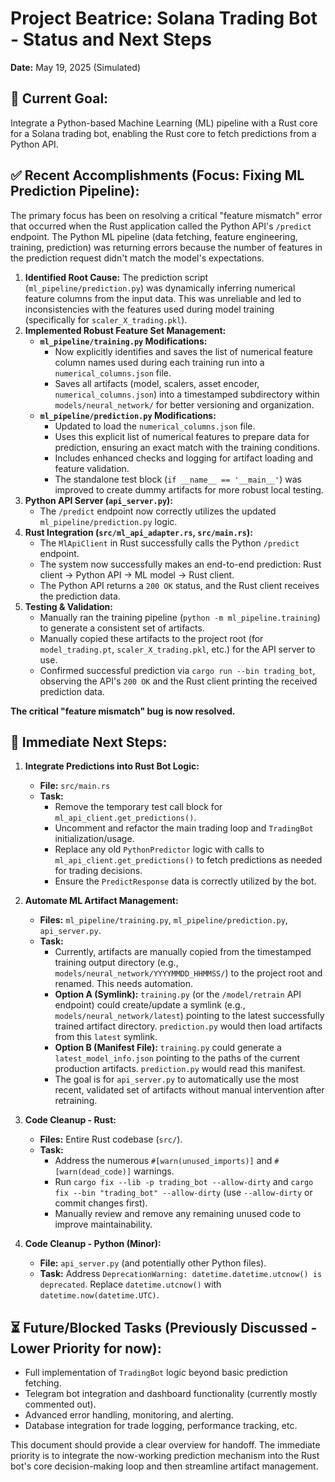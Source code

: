 # Project Beatrice: Solana Trading Bot - Status and Next Steps

**Date:** May 19, 2025 (Simulated)

## 🎯 Current Goal:
Integrate a Python-based Machine Learning (ML) pipeline with a Rust core for a Solana trading bot, enabling the Rust core to fetch predictions from a Python API.

## ✅ Recent Accomplishments (Focus: Fixing ML Prediction Pipeline):

The primary focus has been on resolving a critical "feature mismatch" error that occurred when the Rust application called the Python API's `/predict` endpoint. The Python ML pipeline (data fetching, feature engineering, training, prediction) was returning errors because the number of features in the prediction request didn't match the model's expectations.

1.  **Identified Root Cause:** The prediction script (`ml_pipeline/prediction.py`) was dynamically inferring numerical feature columns from the input data. This was unreliable and led to inconsistencies with the features used during model training (specifically for `scaler_X_trading.pkl`).
2.  **Implemented Robust Feature Set Management:**
    *   **`ml_pipeline/training.py` Modifications:**
        *   Now explicitly identifies and saves the list of numerical feature column names used during each training run into a `numerical_columns.json` file.
        *   Saves all artifacts (model, scalers, asset encoder, `numerical_columns.json`) into a timestamped subdirectory within `models/neural_network/` for better versioning and organization.
    *   **`ml_pipeline/prediction.py` Modifications:**
        *   Updated to load the `numerical_columns.json` file.
        *   Uses this explicit list of numerical features to prepare data for prediction, ensuring an exact match with the training conditions.
        *   Includes enhanced checks and logging for artifact loading and feature validation.
        *   The standalone test block (`if __name__ == '__main__'`) was improved to create dummy artifacts for more robust local testing.
3.  **Python API Server (`api_server.py`):**
    *   The `/predict` endpoint now correctly utilizes the updated `ml_pipeline/prediction.py` logic.
4.  **Rust Integration (`src/ml_api_adapter.rs`, `src/main.rs`):**
    *   The `MlApiClient` in Rust successfully calls the Python `/predict` endpoint.
    *   The system now successfully makes an end-to-end prediction: Rust client -> Python API -> ML model -> Rust client.
    *   The Python API returns a `200 OK` status, and the Rust client receives the prediction data.
5.  **Testing & Validation:**
    *   Manually ran the training pipeline (`python -m ml_pipeline.training`) to generate a consistent set of artifacts.
    *   Manually copied these artifacts to the project root (for `model_trading.pt`, `scaler_X_trading.pkl`, etc.) for the API server to use.
    *   Confirmed successful prediction via `cargo run --bin trading_bot`, observing the API's `200 OK` and the Rust client printing the received prediction data.

**The critical "feature mismatch" bug is now resolved.**

## 🚀 Immediate Next Steps:

1.  **Integrate Predictions into Rust Bot Logic:**
    *   **File:** `src/main.rs`
    *   **Task:**
        *   Remove the temporary test call block for `ml_api_client.get_predictions()`.
        *   Uncomment and refactor the main trading loop and `TradingBot` initialization/usage.
        *   Replace any old `PythonPredictor` logic with calls to `ml_api_client.get_predictions()` to fetch predictions as needed for trading decisions.
        *   Ensure the `PredictResponse` data is correctly utilized by the bot.

2.  **Automate ML Artifact Management:**
    *   **Files:** `ml_pipeline/training.py`, `ml_pipeline/prediction.py`, `api_server.py`.
    *   **Task:**
        *   Currently, artifacts are manually copied from the timestamped training output directory (e.g., `models/neural_network/YYYYMMDD_HHMMSS/`) to the project root and renamed. This needs automation.
        *   **Option A (Symlink):** `training.py` (or the `/model/retrain` API endpoint) could create/update a symlink (e.g., `models/neural_network/latest`) pointing to the latest successfully trained artifact directory. `prediction.py` would then load artifacts from this `latest` symlink.
        *   **Option B (Manifest File):** `training.py` could generate a `latest_model_info.json` pointing to the paths of the current production artifacts. `prediction.py` would read this manifest.
        *   The goal is for `api_server.py` to automatically use the most recent, validated set of artifacts without manual intervention after retraining.

3.  **Code Cleanup - Rust:**
    *   **Files:** Entire Rust codebase (`src/`).
    *   **Task:**
        *   Address the numerous `#[warn(unused_imports)]` and `#[warn(dead_code)]` warnings.
        *   Run `cargo fix --lib -p trading_bot --allow-dirty` and `cargo fix --bin "trading_bot" --allow-dirty` (use `--allow-dirty` or commit changes first).
        *   Manually review and remove any remaining unused code to improve maintainability.

4.  **Code Cleanup - Python (Minor):**
    *   **File:** `api_server.py` (and potentially other Python files).
    *   **Task:** Address `DeprecationWarning: datetime.datetime.utcnow() is deprecated`. Replace `datetime.utcnow()` with `datetime.now(datetime.UTC)`.

## ⏳ Future/Blocked Tasks (Previously Discussed - Lower Priority for now):

*   Full implementation of `TradingBot` logic beyond basic prediction fetching.
*   Telegram bot integration and dashboard functionality (currently mostly commented out).
*   Advanced error handling, monitoring, and alerting.
*   Database integration for trade logging, performance tracking, etc.

This document should provide a clear overview for handoff. The immediate priority is to integrate the now-working prediction mechanism into the Rust bot's core decision-making loop and then streamline artifact management. 